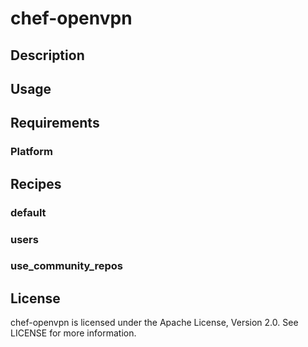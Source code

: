 # chef-openvpn

## Description



## Usage



## Requirements

### Platform



## Recipes

### default

### users

### use_community_repos

## License

chef-openvpn is licensed under the Apache License, Version 2.0. See LICENSE for more information.
